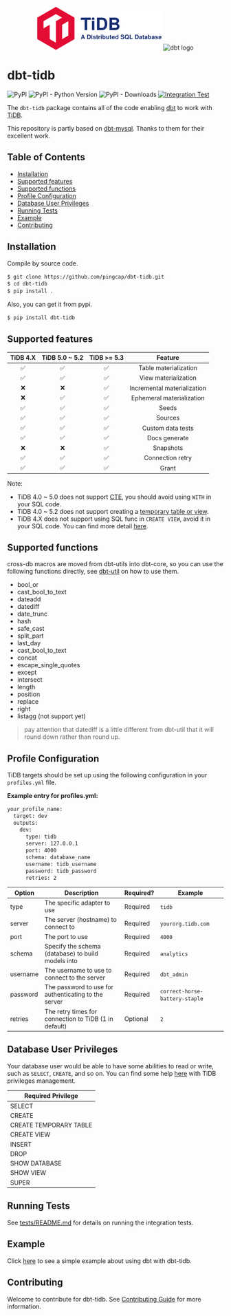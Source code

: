 <p align="center">
  <img src="https://github.com/pingcap/tidb/blob/21847fe58b51807696debf0f7650af948f2aa3e2/docs/logo_with_text.png" alt="TiDB logo" />
  <img src="https://raw.githubusercontent.com/dbt-labs/dbt/ec7dee39f793aa4f7dd3dae37282cc87664813e4/etc/dbt-logo-full.svg" alt="dbt logo" width="250"/>
</p>

# dbt-tidb

![PyPI](https://img.shields.io/pypi/v/dbt-tidb)
![PyPI - Python Version](https://img.shields.io/pypi/pyversions/dbt-tidb)
![PyPI - Downloads](https://img.shields.io/pypi/dw/dbt-tidb)
[![Integration Test](https://github.com/pingcap/dbt-tidb/actions/workflows/main.yml/badge.svg)](https://github.com/pingcap/dbt-tidb/actions/workflows/main.yml)

The `dbt-tidb` package contains all of the code enabling [dbt](https://getdbt.com) to work with 
[TiDB](https://en.pingcap.com/tidb/).

This repository is partly based on [dbt-mysql](https://github.com/dbeatty10/dbt-mysql).
Thanks to them for their excellent work.

## Table of Contents
 * [Installation](#installation)
 * [Supported features](#supported-features)
 * [Supported functions](#supported-functions)
 * [Profile Configuration](#profile-configuration)
 * [Database User Privileges](#database-user-privileges)
 * [Running Tests](#running-tests)
 * [Example](#example)
 * [Contributing](#contributing)

## Installation
Compile by source code.

```bash
$ git clone https://github.com/pingcap/dbt-tidb.git
$ cd dbt-tidb
$ pip install .
```
Also, you can get it from pypi.

```bash
$ pip install dbt-tidb
```
## Supported features

|    TiDB 4.X    | TiDB 5.0 ~ 5.2 |   TiDB >= 5.3    |           Feature           |
|:--------------:|:--------------:|:----------------:|:---------------------------:|
|       ✅        |       ✅       |        ✅        |    Table materialization    |
|       ✅        |       ✅       |        ✅        |    View materialization     |
|       ❌        |       ❌       |        ✅        | Incremental materialization |
|       ❌        |       ✅       |        ✅        |  Ephemeral materialization  |
|       ✅        |       ✅       |        ✅        |            Seeds            |
|       ✅        |       ✅       |        ✅        |           Sources           |
|       ✅        |       ✅       |        ✅        |      Custom data tests      |
|       ✅        |       ✅       |        ✅        |        Docs generate        |
|       ❌        |       ❌       |        ✅        |          Snapshots          |
|       ✅        |       ✅       |        ✅        |      Connection retry       |
|       ✅        |       ✅       |        ✅        |            Grant            |

Note: 

* TiDB 4.0 ~ 5.0 does not support [CTE](https://docs.pingcap.com/tidb/dev/sql-statement-with), 
  you should avoid using `WITH` in your SQL code.
* TiDB 4.0 ~ 5.2 does not support creating a [temporary table or view](https://docs.pingcap.com/tidb/v5.2/sql-statement-create-table#:~:text=sec\)-,MySQL%20compatibility,-TiDB%20does%20not).
* TiDB 4.X does not support using SQL func in `CREATE VIEW`, avoid it in your SQL code. 
  You can find more detail [here](https://github.com/pingcap/tidb/pull/27252).

## Supported functions

cross-db macros are moved from dbt-utils into dbt-core, so you can use the following functions directly, see [dbt-util](https://github.com/dbt-labs/dbt-utils) on how to use them.
- bool_or
- cast_bool_to_text
- dateadd
- datediff
- date_trunc
- hash
- safe_cast
- split_part
- last_day
- cast_bool_to_text
- concat
- escape_single_quotes
- except
- intersect
- length
- position
- replace
- right
- listagg (not support yet)

> pay attention that datediff is a little different from dbt-util that it will round down rather than round up.

## Profile Configuration

TiDB targets should be set up using the following configuration in your `profiles.yml` file.

**Example entry for profiles.yml:**

```
your_profile_name:
  target: dev
  outputs:
    dev:
      type: tidb
      server: 127.0.0.1
      port: 4000
      schema: database_name
      username: tidb_username
      password: tidb_password
      retries: 2
```

| Option           | Description                                           | Required? | Example                        |
|------------------|-------------------------------------------------------|-----------|--------------------------------|
| type             | The specific adapter to use                           | Required  | `tidb`                         |
| server           | The server (hostname) to connect to                   | Required  | `yourorg.tidb.com`             |
| port             | The port to use                                       | Required  | `4000`                         |
| schema           | Specify the schema (database) to build models into    | Required  | `analytics`                    |
| username         | The username to use to connect to the server          | Required  | `dbt_admin`                    |
| password         | The password to use for authenticating to the server  | Required  | `correct-horse-battery-staple` |
| retries          | The retry times for connection to TiDB (1 in default) | Optional  | `2`                            |

## Database User Privileges

Your database user would be able to have some abilities to read or write, such as `SELECT`, `CREATE`, and so on.
You can find some help [here](https://docs.pingcap.com/tidb/v4.0/privilege-management) with TiDB privileges management.

| Required Privilege     |
|------------------------|
| SELECT                 |
| CREATE                 |
| CREATE TEMPORARY TABLE |
| CREATE VIEW            |
| INSERT                 |
| DROP                   |
| SHOW DATABASE          |
| SHOW VIEW              |
| SUPER                  |

## Running Tests

See [tests/README.md](tests/README.md) for details on running the integration tests.

## Example

Click [here](https://github.com/pingcap/dbt-tidb/wiki/Primer-Tutorial-%7C-How-to-use-dbt-with-TiDB) to see a simple example about using dbt with dbt-tidb.

## Contributing

Welcome to contribute for dbt-tidb. See [Contributing Guide](CONTRIBUTING.md) for more information.
